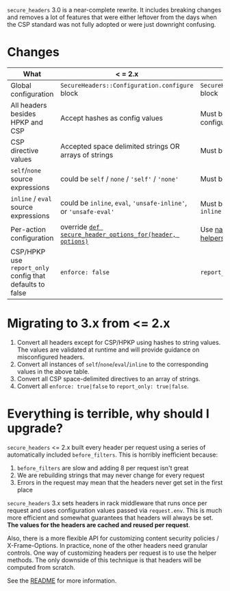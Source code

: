 `secure_headers` 3.0 is a near-complete rewrite. It includes breaking changes and removes a lot of features that were either leftover from the days when the CSP standard was not fully adopted or were just downright confusing.

Changes
==

| What                             | < = 2.x                                                  | >= 3.0                                                                                                                                                                     |
|----------------------------------|----------------------------------------------------------|----------------------------------------------------------------------------------------------------------------------------------------------------------------------------|
| Global configuration             | `SecureHeaders::Configuration.configure` block             | `SecureHeaders::Configuration.default` block                                                                                                                                 |
| All headers besides HPKP and CSP | Accept hashes as config values                           | Must be strings (validated during configuration)                                                                                                                                                            |
| CSP directive values             | Accepted space delimited strings OR arrays of strings    | Must be arrays of strings                                                                                                                                                  |
| `self`/`none` source expressions     | could be `self` / `none` / `'self'` / `'none'`                   | Must be `'self'` or `'none'`                                                                                                                                                   |
| `inline` / `eval` source expressions | could be `inline`, `eval`, `'unsafe-inline'`, or `'unsafe-eval'` | Must be `'unsafe-eval'` or `'unsafe-inline'`                                                                                                                                   |
| Per-action configuration         | override [`def secure_header_options_for(header, options)`](https://github.com/twitter/secureheaders/commit/bb9ebc6c12a677aad29af8e0f08ffd1def56efec#diff-04c6e90faac2675aa89e2176d2eec7d8R111)  | Use [named overrides](https://github.com/twitter/secureheaders#named-overrides) or [per-action helpers](https://github.com/twitter/secureheaders#per-action-configuration) |
| CSP/HPKP use `report_only` config that defaults to false | `enforce: false` |  `report_only: false` |

Migrating to 3.x from <= 2.x
==

1. Convert all headers except for CSP/HPKP using hashes to string values. The values are validated at runtime and will provide guidance on misconfigured headers.
1. Convert all instances of `self`/`none`/`eval`/`inline` to the corresponding values in the above table.
1. Convert all CSP space-delimited directives to an array of strings.
1. Convert all `enforce: true|false` to `report_only: true|false`. 

Everything is terrible, why should I upgrade?
==

`secure_headers` <= 2.x built every header per request using a series of automatically included `before_filters`. This is horribly inefficient because:

1. `before_filters` are slow and adding 8 per request isn't great
1. We are rebuilding strings that may never change for every request
1. Errors in the request may mean that the headers never get set in the first place

`secure_headers` 3.x sets headers in rack middleware that runs once per request and uses configuration values passed via `request.env`. This is much more efficient and somewhat guarantees that headers will always be set. **The values for the headers are cached and reused per request**.

Also, there is a more flexible API for customizing content security policies / X-Frame-Options. In practice, none of the other headers need granular controls. One way of customizing headers per request is to use the helper methods. The only downside of this technique is that headers will be computed from scratch.

See the [README](README.md) for more information.
